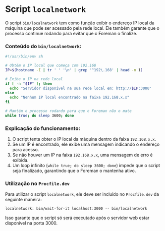 # Script `localnetwork`
O script `bin/localnetwork` tem como função exibir o endereço IP local da máquina que pode ser acessado pela rede local. Ele também garante que o processo continue rodando para evitar que o Foreman o finalize.

### Conteúdo do `bin/localnetwork`:
```sh
#!/usr/bin/env sh

# Obtém o IP local que começa com 192.168
IP=$(hostname -I | tr ' ' '\n' | grep '^192\.168' | head -n 1)

# Exibe o IP na rede local
if [ -n "$IP" ]; then
  echo "Servidor disponível na sua rede local em: http://$IP:3000"
else
  echo "Nenhum IP local encontrado na faixa 192.168.x.x"
fi

# Mantém o processo rodando para que o Foreman não o mate
while true; do sleep 3600; done
```

### Explicação do funcionamento:
1. O script tenta obter o IP local da máquina dentro da faixa `192.168.x.x`.
2. Se um IP é encontrado, ele exibe uma mensagem indicando o endereço para acesso.
3. Se não houver um IP na faixa `192.168.x.x`, uma mensagem de erro é exibida.
4. Um loop infinito (`while true; do sleep 3600; done`) impede que o script seja finalizado, garantindo que o Foreman o mantenha ativo.

### Utilização no `Procfile.dev`
Para utilizar o script `localnetwork`, ele deve ser incluído no `Procfile.dev` da seguinte maneira:
```plaintext
localnetwork: bin/wait-for-it localhost:3000 -- bin/localnetwork
```
Isso garante que o script só será executado após o servidor web estar disponível na porta 3000.

